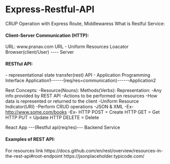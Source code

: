 # Express-Restful-API
</h2> CRUP Operation with Express Route, Middlewaress </h2>

</h1> What is Restful Service: </h1>
<h4> Client-Server Communication (HTTP): </h4>
URL: www.pranav.com
URL - Uniform Resources Loacator
Browser(client/User) ---- Server

<h4> RESTful API: </h4> - representational state transfer(rest)
API - Application Programming Interface
Application1------(req/res=communication)------Application2

Rest Concepts:
-Resource(Nouns):                       Methods(Verbs):                          Representation:
-Any info provided by REST API          -Actions to be performed on resources    -How data is represented or returned to the client
-Uniform Resource Indicator(URI)        -Perform CRUD operations                 -JSON & XML
-Ex- http://www.some.com/books          -Ex- HTTP POST = Create
                                           HTTP GET = Get
                                           HTTP PUT = Update
                                           HTTP DELETE = Delete

React App  ---(Restful api(req/res)--- Backend Service


<h4>Examples of REST API:</h4>
For resources link
https://docs.github.com/en/rest/overview/resources-in-the-rest-api#root-endpoint
https://jsonplaceholder.typicode.com/
